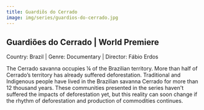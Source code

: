 ```yaml
---
title: Guardiõs do Cerrado
image: img/series/guardios-do-cerrado.jpg
---
```

## Guardiões do Cerrado | World Premiere
Country: Brazil | Genre: Documentary | Director: Fábio Erdos

The Cerrado savanna occupies ¼ of the Brazilian territory. More than half of Cerrado’s territory has already suffered deforestation. Traditional and Indigenous people have lived in the Brazilian savanna Cerrado for more than 12 thousand years. These communities presented in the series haven't suffered the impacts of deforestation yet, but this reality can soon change if the rhythm of deforestation and production of commodities continues.